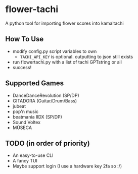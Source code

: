 # flower-tachi
A python tool for importing flower scores into kamaitachi

## How To Use
-  modify config.py script variables to own
    - `TACHI_API_KEY` is optional. outputting to json still exists  
- run flowertachi.py with a list of tachi GPTstring or all
- success!

## Supported Games
- DanceDanceRevolution (SP/DP)
- GITADORA (Guitar/Drum/Bass)
- jubeat
- pop'n music
- beatmania IIDX (SP/DP)
- Sound Voltex
- MÚSECA

## TODO (in order of priority)
- An easy-to-use CLI
- A fancy TUI
- Maybe support login (I use a hardware key 2fa so :/)
